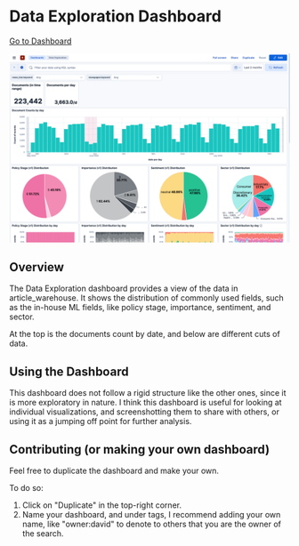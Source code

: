 # Data Exploration Dashboard

[Go to Dashboard](<https://bilby.kb.asia-southeast1.gcp.elastic-cloud.com/s/official-china/app/dashboards#/view/8288744a-964d-46c0-af9e-749ddea5ff51?_g=(filters:!(),refreshInterval:(pause:!t,value:60000),time:(from:now-4w,to:now))>)

![screenshot](https://github.com/bilbyai/observability/blob/main/data-exploration/screenshots/SCR-20250717-mnms.png?raw=true)

## Overview

The Data Exploration dashboard provides a view of the data in article_warehouse.
It shows the distribution of commonly used fields, such as the in-house ML
fields, like policy stage, importance, sentiment, and sector.

At the top is the documents count by date, and below are different cuts of data.

## Using the Dashboard

This dashboard does not follow a rigid structure like the other ones, since it
is more exploratory in nature. I think this dashboard is useful for looking at
individual visualizations, and screenshotting them to share with others, or
using it as a jumping off point for further analysis.

## Contributing (or making your own dashboard)

Feel free to duplicate the dashboard and make your own.

To do so:

1. Click on "Duplicate" in the top-right corner.
2. Name your dashboard, and under tags, I recommend adding your own name, like
   "owner:david" to denote to others that you are the owner of the search.
